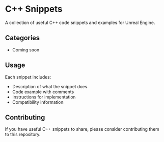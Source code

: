 # C++ Snippets

A collection of useful C++ code snippets and examples for Unreal Engine.

## Categories

- Coming soon

## Usage

Each snippet includes:
- Description of what the snippet does
- Code example with comments
- Instructions for implementation
- Compatibility information

## Contributing

If you have useful C++ snippets to share, please consider contributing them to this repository.